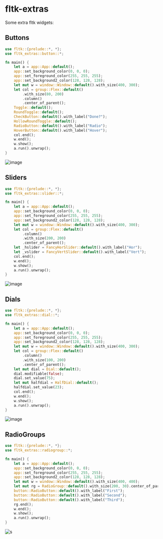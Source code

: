 # fltk-extras

Some extra fltk widgets:

## Buttons

```rust
use fltk::{prelude::*, *};
use fltk_extras::button::*;

fn main() {
    let a = app::App::default();
    app::set_background_color(0, 0, 0);
    app::set_foreground_color(255, 255, 255);
    app::set_background2_color(128, 128, 128);
    let mut w = window::Window::default().with_size(400, 300);
    let col = group::Flex::default()
        .with_size(80, 200)
        .column()
        .center_of_parent();
    Toggle::default();
    RoundToggle::default();
    CheckButton::default().with_label("Done?");
    HollowRoundToggle::default();
    RadioButton::default().with_label("Radio");
    HoverButton::default().with_label("Hover");
    col.end();
    w.end();
    w.show();
    a.run().unwrap();
}
```

![image](https://user-images.githubusercontent.com/37966791/212541355-91062d78-5c5d-4b7a-aa6d-e1be49cff340.png)

## Sliders

```rust
use fltk::{prelude::*, *};
use fltk_extras::slider::*;

fn main() {
    let a = app::App::default();
    app::set_background_color(0, 0, 0);
    app::set_foreground_color(255, 255, 255);
    app::set_background2_color(128, 128, 128);
    let mut w = window::Window::default().with_size(400, 300);
    let col = group::Flex::default()
        .column()
        .with_size(200, 200)
        .center_of_parent();
    let _hslider = FancyHorSlider::default().with_label("Hor");
    let _vslider = FancyVertSlider::default().with_label("Vert");
    col.end();
    w.end();
    w.show();
    a.run().unwrap();
}
```

![image](https://user-images.githubusercontent.com/37966791/212541392-2cd4fb08-4152-484a-86da-64b2bc476a0e.png)

## Dials

```rust
use fltk::{prelude::*, *};
use fltk_extras::dial::*;

fn main() {
    let a = app::App::default();
    app::set_background_color(0, 0, 0);
    app::set_foreground_color(255, 255, 255);
    app::set_background2_color(128, 128, 128);
    let mut w = window::Window::default().with_size(400, 300);
    let col = group::Flex::default()
        .column()
        .with_size(100, 200)
        .center_of_parent();
    let mut dial = Dial::default();
    dial.modifiable(false);
    dial.set_value(75);
    let mut halfdial = HalfDial::default();
    halfdial.set_value(23);
    col.end();
    w.end();
    w.show();
    a.run().unwrap();
}
```

![image](https://user-images.githubusercontent.com/37966791/212541425-f594a7bc-d7bc-49e5-90f3-03f52d437cce.png)

## RadioGroups

```rust
use fltk::{prelude::*, *};
use fltk_extras::radiogroup::*;

fn main() {
    let a = app::App::default();
    app::set_background_color(0, 0, 0);
    app::set_foreground_color(255, 255, 255);
    app::set_background2_color(128, 128, 128);
    let mut w = window::Window::default().with_size(400, 400);
    let mut rg = RadioGroup::default().with_size(200, 30).center_of_parent();
    button::RadioButton::default().with_label("First");
    button::RadioButton::default().with_label("Second");
    button::RadioButton::default().with_label("Third");
    rg.end();
    w.end();
    w.show();
    a.run().unwrap();
}
```

![s](https://github.com/fltk-rs/fltk-extras/assets/37966791/19f3a07e-c262-4f5e-a2e8-a16ba6acc8aa)